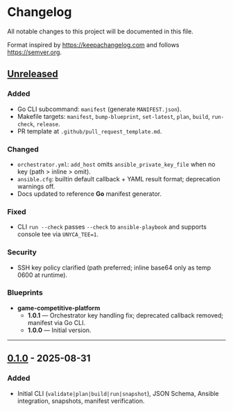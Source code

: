 # Changelog
All notable changes to this project will be documented in this file.

Format inspired by https://keepachangelog.com and follows https://semver.org.

## [Unreleased]

### Added
- Go CLI subcommand: `manifest` (generate `MANIFEST.json`).
- Makefile targets: `manifest`, `bump-blueprint`, `set-latest`, `plan`, `build`, `run-check`, `release`.
- PR template at `.github/pull_request_template.md`.

### Changed
- `orchestrator.yml`: `add_host` omits `ansible_private_key_file` when no key (path > inline > omit).
- `ansible.cfg`: builtin default callback + YAML result format; deprecation warnings off.
- Docs updated to reference **Go** manifest generator.

### Fixed
- CLI `run --check` passes `--check` to `ansible-playbook` and supports console tee via `UNYCA_TEE=1`.

### Security
- SSH key policy clarified (path preferred; inline base64 only as temp 0600 at runtime).

### Blueprints
- **game-competitive-platform**
  - **1.0.1** — Orchestrator key handling fix; deprecated callback removed; manifest via Go CLI.
  - **1.0.0** — Initial version.

---

## [0.1.0] - 2025-08-31
### Added
- Initial CLI (`validate|plan|build|run|snapshot`), JSON Schema, Ansible integration, snapshots, manifest verification.

[Unreleased]: https://github.com/LeonardoFangueiro/unyca-builder/compare/v0.1.0...HEAD
[0.1.0]: https://github.com/LeonardoFangueiro/unyca-builder/releases/tag/v0.1.0
